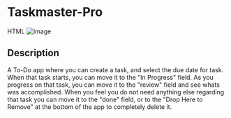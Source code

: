# Taskmaster-Pro

HTML
![image](https://user-images.githubusercontent.com/66175938/166827031-fe5f9ffe-360f-4939-8d86-995890175081.png)

## Description
A To-Do app where you can create a task, and select the due date for task. When that task starts, you can move it to the "In Progress" field. As you progress on that task, you can move it to the "review" field and see whats was accomplished. When you feel you do not need anything else regarding that task you can move it to the "done" field, or to the "Drop Here to Remove" at the bottom of the app to completely delete it.
